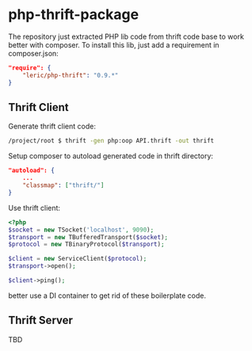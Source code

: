 php-thrift-package
==================

The repository just extracted PHP lib code from thrift code base to work better with composer. To install this lib, just add a requirement in composer.json:

```json
"require": {
    "leric/php-thrift": "0.9.*"	
}
```

Thrift Client
------------------

Generate thrift client code:

```bash
/project/root $ thrift -gen php:oop API.thrift -out thrift
```

Setup composer to autoload generated code in thrift directory:

```json
"autoload": {
    ...	
	"classmap": ["thrift/"]
}
```

Use thrift client:
```php
<?php
$socket = new TSocket('localhost', 9090);
$transport = new TBufferedTransport($socket);
$protocol = new TBinaryProtocol($transport);

$client = new ServiceClient($protocol);
$transport->open();

$client->ping();
```

better use a DI container to get rid of these boilerplate code.


Thrift Server
-----------------

TBD